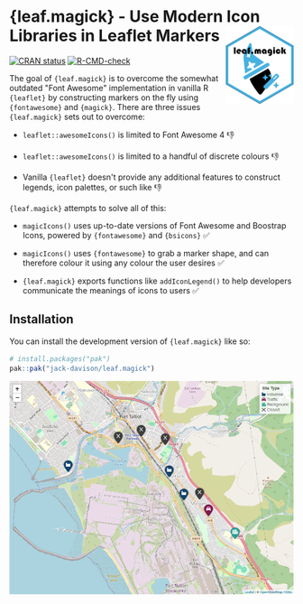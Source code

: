 
# {leaf.magick} - Use Modern Icon Libraries in Leaflet Markers <a href="https://jack-davison.github.io/leaf.magick/"><img src="man/figures/logo.png" align="right" height="138" alt="leaf.magick website" /></a>

<!-- badges: start -->
[![CRAN status](https://www.r-pkg.org/badges/version/leaf.magick)](https://CRAN.R-project.org/package=leaf.magick)
[![R-CMD-check](https://github.com/jack-davison/leaf.magick/actions/workflows/R-CMD-check.yaml/badge.svg)](https://github.com/jack-davison/leaf.magick/actions/workflows/R-CMD-check.yaml)
<!-- badges: end -->

The goal of `{leaf.magick}` is to overcome the somewhat outdated "Font Awesome" implementation in vanilla R `{leaflet}` by constructing markers on the fly using `{fontawesome}` and `{magick}`. There are three issues `{leaf.magick}` sets out to overcome:

* `leaflet::awesomeIcons()` is limited to Font Awesome 4 👎

* `leaflet::awesomeIcons()` is limited to a handful of discrete colours 👎

* Vanilla `{leaflet}` doesn't provide any additional features to construct legends, icon palettes, or such like 👎

`{leaf.magick}` attempts to solve all of this:

* `magicIcons()` uses up-to-date versions of Font Awesome and Boostrap Icons, powered by `{fontawesome}` and `{bsicons}` ✅

* `magicIcons()` uses `{fontawesome}` to grab a marker shape, and can therefore colour it using any colour the user desires ✅

* `{leaf.magick}` exports functions like `addIconLegend()` to help developers communicate the meanings of icons to users ✅

## Installation

You can install the development version of `{leaf.magick}` like so:

``` r
# install.packages("pak")
pak::pak("jack-davison/leaf.magick")
```

![](man/figures/webshot.png)


